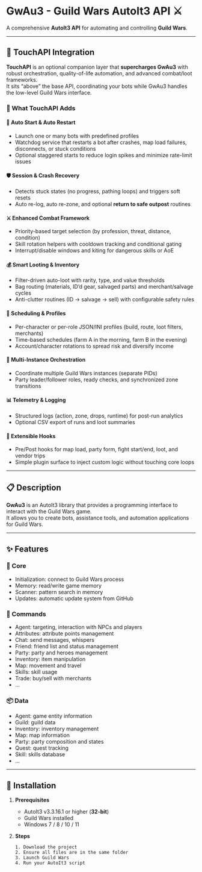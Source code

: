 # GwAu3 - Guild Wars AutoIt3 API ⚔️

A comprehensive **AutoIt3 API** for automating and controlling **Guild Wars**.

---

## 🧩 TouchAPI Integration

**TouchAPI** is an optional companion layer that **supercharges GwAu3** with robust orchestration, quality-of-life automation, and advanced combat/loot frameworks.  
It sits “above” the base API, coordinating your bots while GwAu3 handles the low-level Guild Wars interface.

### 🚀 What TouchAPI Adds

#### 🔄 Auto Start & Auto Restart
- Launch one or many bots with predefined profiles  
- Watchdog service that restarts a bot after crashes, map load failures, disconnects, or stuck conditions  
- Optional staggered starts to reduce login spikes and minimize rate-limit issues  

#### 🛡️ Session & Crash Recovery
- Detects stuck states (no progress, pathing loops) and triggers soft resets  
- Auto re-log, auto re-zone, and optional **return to safe outpost** routines  

#### ⚔️ Enhanced Combat Framework
- Priority-based target selection (by profession, threat, distance, condition)  
- Skill rotation helpers with cooldown tracking and conditional gating  
- Interrupt/disable windows and kiting for dangerous skills or AoE  

#### 💰 Smart Looting & Inventory
- Filter-driven auto-loot with rarity, type, and value thresholds  
- Bag routing (materials, ID’d gear, salvaged parts) and merchant/salvage cycles  
- Anti-clutter routines (ID → salvage → sell) with configurable safety rules  

#### 📅 Scheduling & Profiles
- Per-character or per-role JSON/INI profiles (build, route, loot filters, merchants)  
- Time-based schedules (farm A in the morning, farm B in the evening)  
- Account/character rotations to spread risk and diversify income  

#### 👥 Multi-Instance Orchestration
- Coordinate multiple Guild Wars instances (separate PIDs)  
- Party leader/follower roles, ready checks, and synchronized zone transitions  

#### 📊 Telemetry & Logging
- Structured logs (action, zone, drops, runtime) for post-run analytics  
- Optional CSV export of runs and loot summaries  

#### 🧩 Extensible Hooks
- Pre/Post hooks for map load, party form, fight start/end, loot, and vendor trips  
- Simple plugin surface to inject custom logic without touching core loops  

---

## 📋 Description

**GwAu3** is an AutoIt3 library that provides a programming interface to interact with the Guild Wars game.  
It allows you to create bots, assistance tools, and automation applications for Guild Wars.

---

## ✨ Features

### 🔧 Core
- Initialization: connect to Guild Wars process  
- Memory: read/write game memory  
- Scanner: pattern search in memory  
- Updates: automatic update system from GitHub  

### 💬 Commands
- Agent: targeting, interaction with NPCs and players  
- Attributes: attribute points management  
- Chat: send messages, whispers  
- Friend: friend list and status management  
- Party: party and heroes management  
- Inventory: item manipulation  
- Map: movement and travel  
- Skills: skill usage  
- Trade: buy/sell with merchants  
- ...  

### 📦 Data
- Agent: game entity information  
- Guild: guild data  
- Inventory: inventory management  
- Map: map information  
- Party: party composition and states  
- Quest: quest tracking  
- Skill: skills database  
- ...  

---

## 🚀 Installation

1. **Prerequisites**
   - AutoIt3 v3.3.16.1 or higher (**32-bit**)  
   - Guild Wars installed  
   - Windows 7 / 8 / 10 / 11  

2. **Steps**
   ```text
   1. Download the project
   2. Ensure all files are in the same folder
   3. Launch Guild Wars
   4. Run your AutoIt3 script
